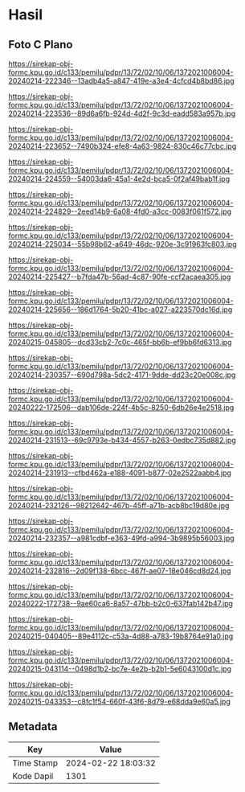 # Hasil

## Foto C Plano

https://sirekap-obj-formc.kpu.go.id/c133/pemilu/pdpr/13/72/02/10/06/1372021006004-20240214-222346--13adb4a5-a847-419e-a3e4-4cfcd4b8bd86.jpg

https://sirekap-obj-formc.kpu.go.id/c133/pemilu/pdpr/13/72/02/10/06/1372021006004-20240214-223536--89d6a6fb-924d-4d2f-9c3d-eadd583a957b.jpg

https://sirekap-obj-formc.kpu.go.id/c133/pemilu/pdpr/13/72/02/10/06/1372021006004-20240214-223652--7490b324-efe8-4a63-9824-830c46c77cbc.jpg

https://sirekap-obj-formc.kpu.go.id/c133/pemilu/pdpr/13/72/02/10/06/1372021006004-20240214-224559--54003da6-45a1-4e2d-bca5-0f2af49bab1f.jpg

https://sirekap-obj-formc.kpu.go.id/c133/pemilu/pdpr/13/72/02/10/06/1372021006004-20240214-224829--2eed14b9-6a08-4fd0-a3cc-0083f061f572.jpg

https://sirekap-obj-formc.kpu.go.id/c133/pemilu/pdpr/13/72/02/10/06/1372021006004-20240214-225034--55b98b62-a649-46dc-920e-3c91963fc803.jpg

https://sirekap-obj-formc.kpu.go.id/c133/pemilu/pdpr/13/72/02/10/06/1372021006004-20240214-225427--b7fda47b-56ad-4c87-90fe-ccf2acaea305.jpg

https://sirekap-obj-formc.kpu.go.id/c133/pemilu/pdpr/13/72/02/10/06/1372021006004-20240214-225656--186d1764-5b20-41bc-a027-a223570dc16d.jpg

https://sirekap-obj-formc.kpu.go.id/c133/pemilu/pdpr/13/72/02/10/06/1372021006004-20240215-045805--dcd33cb2-7c0c-465f-bb6b-ef9bb6fd6313.jpg

https://sirekap-obj-formc.kpu.go.id/c133/pemilu/pdpr/13/72/02/10/06/1372021006004-20240214-230357--690d798a-5dc2-4171-9dde-dd23c20e008c.jpg

https://sirekap-obj-formc.kpu.go.id/c133/pemilu/pdpr/13/72/02/10/06/1372021006004-20240222-172506--dab106de-224f-4b5c-8250-6db26e4e2518.jpg

https://sirekap-obj-formc.kpu.go.id/c133/pemilu/pdpr/13/72/02/10/06/1372021006004-20240214-231513--69c9793e-b434-4557-b263-0edbc735d882.jpg

https://sirekap-obj-formc.kpu.go.id/c133/pemilu/pdpr/13/72/02/10/06/1372021006004-20240214-231913--cfbd462a-e188-4091-b877-02e2522aabb4.jpg

https://sirekap-obj-formc.kpu.go.id/c133/pemilu/pdpr/13/72/02/10/06/1372021006004-20240214-232126--98212642-467b-45ff-a71b-acb8bc19d80e.jpg

https://sirekap-obj-formc.kpu.go.id/c133/pemilu/pdpr/13/72/02/10/06/1372021006004-20240214-232357--a981cdbf-e363-49fd-a994-3b9895b56003.jpg

https://sirekap-obj-formc.kpu.go.id/c133/pemilu/pdpr/13/72/02/10/06/1372021006004-20240214-232816--2d09f138-6bcc-467f-ae07-18e046cd8d24.jpg

https://sirekap-obj-formc.kpu.go.id/c133/pemilu/pdpr/13/72/02/10/06/1372021006004-20240222-172738--9ae60ca6-8a57-47bb-b2c0-637fab142b47.jpg

https://sirekap-obj-formc.kpu.go.id/c133/pemilu/pdpr/13/72/02/10/06/1372021006004-20240215-040405--89e4112c-c53a-4d88-a783-19b8764e91a0.jpg

https://sirekap-obj-formc.kpu.go.id/c133/pemilu/pdpr/13/72/02/10/06/1372021006004-20240215-043114--0498d1b2-bc7e-4e2b-b2b1-5e6043100d1c.jpg

https://sirekap-obj-formc.kpu.go.id/c133/pemilu/pdpr/13/72/02/10/06/1372021006004-20240215-043353--c8fc1f54-660f-43f6-8d79-e68dda9e60a5.jpg


## Metadata

| Key        | Value               |
| ---------- | ------------------- |
| Time Stamp | 2024-02-22 18:03:32 |
| Kode Dapil | 1301                |



